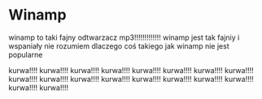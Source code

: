 # Winamp
winamp to taki fajny odtwarzacz mp3!!!!!!!!!!!!! winamp jest tak fajniy i wspaniały nie rozumiem dlaczego coś takiego jak winamp nie jest popularne

kurwa!!!!
kurwa!!!!
kurwa!!!!
kurwa!!!!
kurwa!!!!
kurwa!!!!
kurwa!!!!
kurwa!!!!
kurwa!!!!
kurwa!!!!
kurwa!!!!
kurwa!!!!
kurwa!!!!
kurwa!!!!
kurwa!!!!
kurwa!!!!
kurwa!!!!
kurwa!!!!
